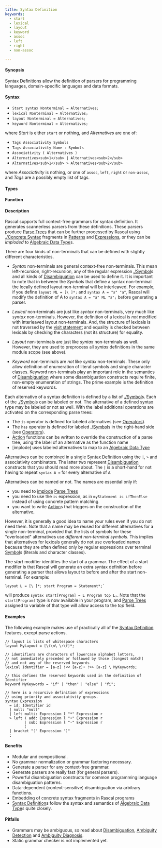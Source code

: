 ```yaml
---
title: Syntax Definition
keywords:
  - start
  - lexical
  - layout
  - keyword
  - assoc
  - left
  - right
  - non-assoc

---
```


#### Synopsis

Syntax Definitions allow the definition of parsers for programming languages, domain-specific languages and data formats.

#### Syntax

*  `Start syntax Nonterminal = Alternatives;`
*  `lexical Nonterminal = Alternatives;`
*  `layout Nonterminal = Alternatives;`
*  `keyword Nonterminal = Alternatives;`


where _Start_ is either `start` or nothing, and _Alternatives_ are one of:

*  `Tags Associativity Symbols`
*  `Tags Associativity Name : Symbols`
*  `Associativity ( Alternatives )`
*  `Alternatives<sub>1</sub> | Alternatives<sub>2</sub>`  
*  `Alternatives<sub>1</sub> > Alternatives<sub>2</sub>`  


where _Associativity_ is nothing, or one of `assoc`, `left`, `right` or `non-assoc`, and _Tags_ are a possibly empty list of tags.

#### Types

#### Function

#### Description

Rascal supports full context-free grammars for syntax definition. It generates scannerless parsers from these definitions. 
These parsers produce [Parse Trees](/docs/Rascal/Declarations/SyntaxDefinition/ParseTrees) that can be further processed by Rascal using [./Concrete Syntax](/docs/Rascal/Expressions/ConcreteSyntax) fragments
 in [Patterns](/docs//Rascal/Patterns) and [Expressions](/docs//Rascal/Expressions), or they can be _imploded_ to [Algebraic Data Type](/docs/Rascal/Declarations/AlgebraicDataType)s.

There are four kinds of non-terminals that can be defined with slightly different characteristics.

*  _Syntax_ non-terminals are general context-free non-terminals. This mean left-recursion, right-recursion, any of the regular expression [./Symbol](/docs/Rascal/Declarations/SyntaxDefinition/Symbol)s and all kinds of [Disambiguation](/docs/Rascal/Declarations/SyntaxDefinition/Disambiguation) can be used to define it.
   It is important to note that in between the _Symbols_ that define a syntax non-terminal the locally defined layout non-terminal will be interleaved. 
   For example, if you define `layout ML = [\ ]*;` and `syntax A = "a" "a"`, Rascal will modify the definition of A to `syntax A = "a" ML "a";` before generating a parser.

*  _Lexical_ non-terminals are just like _syntax_ non-terminals, very much like _syntax_ non-terminals. 
   However, the definition of a lexical is _not_ modified with interleaved layout non-terminals. 
   And, the structure of lexicals is not traversed by the [visit statement](/docs/Rascal/Statements/Visit) and equality is checked between lexicals 
   by checking the characters (not its structure) for equality. 

*  _Layout_ non-terminals are just like _syntax_ non-terminals as well. However, they are used to preprocess all _syntax_ definitions in the same module scope (see above).

*  _Keyword_ non-terminals are _not_ like _syntax_ non-terminals. These only allow definition of enumeration of literal 
   symbols and single character classes. Keyword non-terminals play an important role in the semantics of [Disambiguation](/docs/Rascal/Declarations/SyntaxDefinition/Disambiguation)
   where some disambiguation constructs require finite, non-empty enumeration of strings. 
   The prime example is the definition of reserved keywords.


Each alternative of a syntax definition is defined by a list of [./Symbol](/docs/Rascal/Declarations/SyntaxDefinition/Symbol)s. Each of the [./Symbol](/docs/Rascal/Declarations/SyntaxDefinition/Symbol)s can be labeled or not.
The alternative of a defined syntax type may be labeled or not as well. With the label additional operations are activated on the corresponding parse trees:

*  The `is` operator is defined for labeled alternatives (see [Operators](/docs/Rascal/Expressions/Operators)).
*  The `has` operator is defined for labeled [./Symbol](/docs/Rascal/Declarations/SyntaxDefinition/Symbol)s in the right-hand side (see [Operators](/docs/Rascal/Expressions/Operators)).
*  [Action](/docs/Rascal/Declarations/SyntaxDefinition/Action) functions can be written to override the construction of a parse tree, using the label of an alternative as the function name
*  [implode] uses labeled alternatives to map to an [Algebraic Data Type](/docs/Rascal/Declarations/AlgebraicDataType)


Alternatives can be combined in a single [Syntax Definition](/docs/Rascal/Declarations/SyntaxDefinition) using the `|`, `>` and associativity combinators.
The latter two represent [Disambiguation](/docs/Rascal/Declarations/SyntaxDefinition/Disambiguation) constructs that you should read more about. The `|` is a short-hand for not having to repeat `syntax A =` for every alternative of `A`.

Alternatives can be named or not. The names are essential only if:

*  you need to [implode](/docs/Library/ParseTree#ParseTree-implode) [Parse Trees](/docs/Rascal/Declarations/SyntaxDefinition/ParseTrees)
*  you need to use the `is` expression, as in `myStatement is ifThenElse` instead of using concrete pattern matching.
*  you want to write [Action](/docs/Rascal/Declarations/SyntaxDefinition/Action)s that triggers on the construction of the alternative.


However, it is generally a good idea to name your rules even if you do not need them. 
Note that a name may be reused for different alternatives for a single non-terminal, 
provided that the lists of symbols for these "overloaded" alternatives use _different non-terminal symbols_. 
This implies that alternatives for lexicals generally do not use overloaded names because they are often 
defined only by regular expressions over terminal [Symbol](/docs/Rascal/Declarations/SyntaxDefinition/Symbol)s (literals and character classes).

The _start_ modifier identifies the start of a grammar. 
The effect of a start modifier is that Rascal will generate an extra syntax definition before generating a parser
that allows layout to before and after the start non-terminal. 
For example:
```rascal
layout L = [\ ]*; start Program = Statement*;`
```
will produce `syntax start[Program] = L Program top L;`. 
Note that the `start[Program]` type is now available in your program, and [Parse Trees](/docs/Rascal/Declarations/SyntaxDefinition/ParseTrees) assigned to variable of that 
type will allow access to the _top_ field.


#### Examples

The following example makes use of practically all of the [Syntax Definition](/docs/Rascal/Declarations/SyntaxDefinition) features, except parse actions.
```rascal
// layout is lists of whitespace characters
layout MyLayout = [\t\n\ \r\f]*;

// identifiers are characters of lowercase alphabet letters, 
// not immediately preceded or followed by those (longest match)
// and not any of the reserved keywords
lexical Identifier = [a-z] !<< [a-z]+ !>> [a-z] \ MyKeywords;

// this defines the reserved keywords used in the definition of Identifier
keyword MyKeywords = "if" | "then" | "else" | "fi";

// here is a recursive definition of expressions 
// using priority and associativity groups.
syntax Expression 
  = id: Identifier id
  | null: "null"
  | left multi: Expression l "*" Expression r
  > left ( add: Expression l "+" Expression r
         | sub: Expression l "-" Expression r
         )
  | bracket "(" Expression ")"
  ;
```

#### Benefits

*  Modular and compositional.
*  No grammar normalization or grammar factoring necessary.
*  Generate a parser for any context-free grammar.
*  Generate parsers are really fast (for general parsers).
*  Powerful disambiguation constructs for common programming language disambiguation patterns.
*  Data-dependent (context-sensitive) disambiguation via arbitrary functions.
*  Embedding of concrete syntax fragments in Rascal programs
*  [Syntax Definition](/docs/Rascal/Declarations/SyntaxDefinition)s follow the syntax and semantics of [Algebraic Data Type](/docs/Rascal/Declarations/AlgebraicDataType)s quite closely.

#### Pitfalls

*  Grammars may be ambiguous, so read about [Disambiguation](/docs/Rascal/Declarations/SyntaxDefinition/Disambiguation), [Ambiguity Detection](/docs/Rascal/Declarations/SyntaxDefinition/AmbiguityDetection) and [Ambiguity Diagnosis](/docs/Rascal/Declarations/SyntaxDefinition/AmbiguityDiagnosis).
*  Static grammar checker is not implemented yet.



